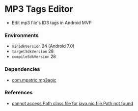 # MP3 Tags Editor

+ Edit mp3 file's ID3 tags in Android MVP

### Environments

+ `minSdkVersion` 24 (Android 7.0)
+ `targetSdkVersion` 28
+ `compileSdkVersion` 28

### Dependencies

+ [com.mpatric:mp3agic](https://github.com/mpatric/mp3agic)

### References

+ [cannot access Path class file for java.nio.file.Path not found](https://github.com/mpatric/mp3agic/issues/141)
